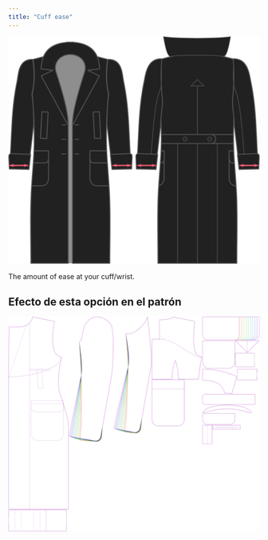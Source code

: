 ```yaml
---
title: "Cuff ease"
---
```


![Cuff ease](./cuffease.svg)

The amount of ease at your cuff/wrist.

## Efecto de esta opción en el patrón

![This image shows the effect of this option by superimposing several variants that have a different value for this option](carlton_cuffease_sample.svg "Effect of this option on the pattern")
